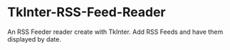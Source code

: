 TkInter-RSS-Feed-Reader
=======================

An RSS Feeder reader create with TkInter. Add RSS Feeds and have them displayed by date.
